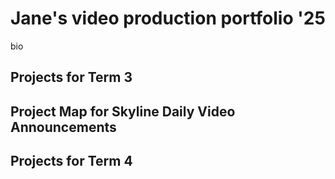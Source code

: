 # Jane's video production portfolio '25

bio

## Projects for Term 3

## Project Map for Skyline Daily Video Announcements

## Projects for Term 4
